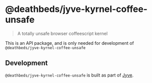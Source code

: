 # @deathbeds/jyve-kyrnel-coffee-unsafe

> A totally unsafe browser coffeescript kernel

This is an API package, and is only needed for development of `@deathbeds/jyve-kyrnel-coffee-unsafe`

## Development

`@deathbeds/jyve-kyrnel-coffee-unsafe` is built as part of [Jyve](https://github.com/deathbeds/jyve).
